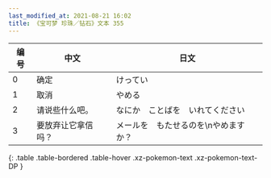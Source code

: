 ```yaml
---
last_modified_at: 2021-08-21 16:02
title: 《宝可梦 珍珠／钻石》文本 355
---
```

| 编号 | 中文 | 日文 |
| ---- | ---- | ---- |
| 0 | 确定 | けってい |
| 1 | 取消 | やめる |
| 2 | 请说些什么吧。 | なにか　ことばを　いれてください |
| 3 | 要放弃让它拿信吗？ | メールを　もたせるのを\nやめますか？ |
{: .table .table-bordered .table-hover .xz-pokemon-text .xz-pokemon-text-DP }